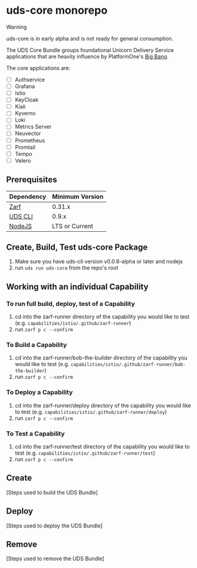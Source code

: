 # uds-core monorepo

> [!WARNING]  
> uds-core is in early alpha and is not ready for general consumption.

The UDS Core Bundle groups foundational Unicorn Delivery Service applications that are heavily influence by PlatformOne's [Big Bang](https://repo1.dso.mil/big-bang/bigbang).

The core applications are:

- [ ] Authservice
- [ ] Grafana
- [ ] Istio
- [ ] KeyCloak
- [ ] Kiali
- [ ] Kyverno
- [ ] Loki
- [ ] Metrics Server
- [ ] Neuvector
- [ ] Prometheus
- [ ] Promtail
- [ ] Tempo
- [ ] Velero

## Prerequisites

<!-- table -->

| Dependency                                                     | Minimum Version |
| -------------------------------------------------------------- | --------------- |
| [Zarf](https://github.com/defenseunicorns/zarf/releases)       | 0.31.x          |
| [UDS CLI](https://github.com/defenseunicorns/uds-cli/releases) | 0.9.x           |
| [NodeJS](https://nodejs.org/en/download/)                      | LTS or Current  |

<!-- endtable -->

## Create, Build, Test uds-core Package

1. Make sure you have uds-cli version v0.0.8-alpha or later and nodejs
2. run ```uds run uds-core``` from the repo's root

## Working with an individual Capability

### To run full build, deploy, test of a Capability

1. cd into the zarf-runner directory of the capability you would like to test (e.g. ```capabilities/istio/.github/zarf-runner```)
2. run ```zarf p c --confirm```

### To Build a Capability

1. cd into the zarf-runner/bob-the-builder directory of the capability you would like to test (e.g. ```capabilities/istio/.github/zarf-runner/bob-the-builder```)
2. run ```zarf p c --confirm```

### To Deploy a Capability

1. cd into the zarf-runner/deploy directory of the capability you would like to test (e.g. ```capabilities/istio/.github/zarf-runner/deploy```)
2. run ```zarf p c --confirm```

### To Test a Capability

1. cd into the zarf-runner/test directory of the capability you would like to test (e.g. ```capabilities/istio/.github/zarf-runner/test```)
2. run ```zarf p c --confirm```

## Create 

[Steps used to build the UDS Bundle]

## Deploy

[Steps used to deploy the UDS Bundle]

## Remove

[Steps used to remove the UDS Bundle]

